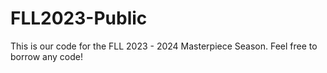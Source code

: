 # FLL2023-Public
This is our code for the FLL 2023 - 2024 Masterpiece Season. Feel free to borrow any code! 
